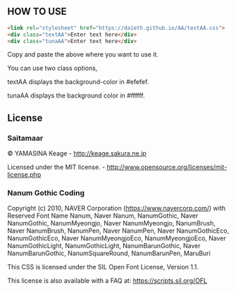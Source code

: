 ## HOW TO USE
```html
<link rel="stylesheet" href="https://da1eth.github.io/AA/textAA.css">
<div class="textAA">Enter text here</div>
<div class="tunaAA">Enter text here</div>
```
Copy and paste the above where you want to use it.

You can use two class options,

textAA displays the background-color in #efefef.

tunaAA displays the background 
color in #ffffff.
## License
### Saitamaar

© YAMASINA Keage - http://keage.sakura.ne.jp

Licensed under the MIT license. - http://www.opensource.org/licenses/mit-license.php

### Nanum Gothic Coding
Copyright (c) 2010, NAVER Corporation (https://www.navercorp.com/) with Reserved Font Name Nanum, Naver Nanum, NanumGothic, Naver NanumGothic, NanumMyeongjo, Naver NanumMyeongjo, NanumBrush, Naver NanumBrush, NanumPen, Naver NanumPen, Naver NanumGothicEco, NanumGothicEco, Naver NanumMyeongjoEco, NanumMyeongjoEco, Naver NanumGothicLight, NanumGothicLight, NanumBarunGothic, Naver NanumBarunGothic, NanumSquareRound, NanumBarunPen, MaruBuri

This CSS is licensed under the SIL Open Font License, Version 1.1.

This license is also available with a FAQ at: https://scripts.sil.org/OFL